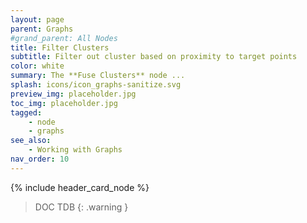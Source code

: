 ```yaml
---
layout: page
parent: Graphs
#grand_parent: All Nodes
title: Filter Clusters
subtitle: Filter out cluster based on proximity to target points
color: white
summary: The **Fuse Clusters** node ...
splash: icons/icon_graphs-sanitize.svg
preview_img: placeholder.jpg
toc_img: placeholder.jpg
tagged:
    - node
    - graphs
see_also:
    - Working with Graphs
nav_order: 10
---
```


{% include header_card_node %}

> DOC TDB
{: .warning }